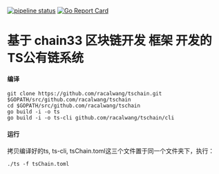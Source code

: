 [![pipeline status](https://api.travis-ci.org/bityuan/bityuan.svg?branch=master)](https://travis-ci.org/bityuan/bityuan/)
[![Go Report Card](https://goreportcard.com/badge/github.com/bityuan/bityuan)](https://goreportcard.com/report/github.com/bityuan/bityuan)

# 基于 chain33 区块链开发 框架 开发的 TS公有链系统

#### 编译

```
git clone https://github.com/racalwang/tschain.git $GOPATH/src/github.com/racalwang/tschain
cd $GOPATH/src/github.com/racalwang/tschain
go build -i -o ts
go build -i -o ts-cli github.com/racalwang/tschain/cli
```

#### 运行

拷贝编译好的ts, ts-cli, tsChain.toml这三个文件置于同一个文件夹下，执行：

```
./ts -f tsChain.toml
```


